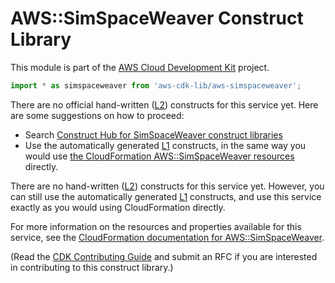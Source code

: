 # AWS::SimSpaceWeaver Construct Library


This module is part of the [AWS Cloud Development Kit](https://github.com/aws/aws-cdk) project.

```ts nofixture
import * as simspaceweaver from 'aws-cdk-lib/aws-simspaceweaver';
```

<!--BEGIN CFNONLY DISCLAIMER-->

There are no official hand-written ([L2](https://docs.aws.amazon.com/cdk/latest/guide/constructs.html#constructs_lib)) constructs for this service yet. Here are some suggestions on how to proceed:

- Search [Construct Hub for SimSpaceWeaver construct libraries](https://constructs.dev/search?q=simspaceweaver)
- Use the automatically generated [L1](https://docs.aws.amazon.com/cdk/latest/guide/constructs.html#constructs_l1_using) constructs, in the same way you would use [the CloudFormation AWS::SimSpaceWeaver resources](https://docs.aws.amazon.com/AWSCloudFormation/latest/UserGuide/AWS_SimSpaceWeaver.html) directly.


<!--BEGIN CFNONLY DISCLAIMER-->

There are no hand-written ([L2](https://docs.aws.amazon.com/cdk/latest/guide/constructs.html#constructs_lib)) constructs for this service yet. 
However, you can still use the automatically generated [L1](https://docs.aws.amazon.com/cdk/latest/guide/constructs.html#constructs_l1_using) constructs, and use this service exactly as you would using CloudFormation directly.

For more information on the resources and properties available for this service, see the [CloudFormation documentation for AWS::SimSpaceWeaver](https://docs.aws.amazon.com/AWSCloudFormation/latest/UserGuide/AWS_SimSpaceWeaver.html).

(Read the [CDK Contributing Guide](https://github.com/aws/aws-cdk/blob/main/CONTRIBUTING.md) and submit an RFC if you are interested in contributing to this construct library.)

<!--END CFNONLY DISCLAIMER-->
